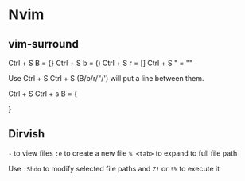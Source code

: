# Nvim

## vim-surround
Ctrl + S B = {}
Ctrl + S b = ()
Ctrl + S r = []
Ctrl + S " = ""

Use Ctrl + S Ctrl + S (B/b/r/"/') will put a line between them.

Ctrl + S Ctrl + s B = {
	
} 

## Dirvish
`-` to view files
`:e` to create a new file
`% <tab>` to expand to full file path

Use `:Shdo` to modify selected file paths and `Z!` or `!%` to execute it
